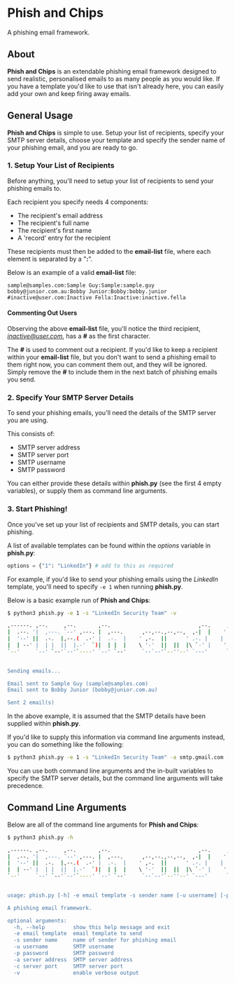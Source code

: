 # Phish and Chips
A phishing email framework.

## About
**Phish and Chips** is an extendable phishing email framework designed to send realistic, personalised emails to as many people as you would like. If you have a template you'd like to use that isn't already here, you can easily add your own and keep firing away emails.  



## General Usage
**Phish and Chips** is simple to use. Setup your list of recipients, specify your SMTP server details, choose your template and specify the sender name of your phishing email, and you are ready to go.  



### 1. Setup Your List of Recipients
Before anything, you'll need to setup your list of recipients to send your phishing emails to.

Each recipient you specify needs 4 components:  

<ul>
<li>The recipient's email address</li>
<li>The recipient's full name</li>
<li>The recipient's first name</li>
<li>A 'record' entry for the recipient</li>
</ul>


These recipients must then be added to the **email-list** file, where each element is separated by a "**:**".

Below is an example of a valid **email-list** file:

```
sample@samples.com:Sample Guy:Sample:sample.guy
bobby@junior.com.au:Bobby Junior:Bobby:bobby.junior
#inactive@user.com:Inactive Fella:Inactive:inactive.fella
```

#### Commenting Out Users

Observing the above **email-list** file, you'll notice the third recipient, *inactive@user.com*, has a **#** as the first character.

The **#** is used to comment out a recipient. If you'd like to keep a recipient within your **email-list** file, but you don't want to send a phishing email to them right now, you can comment them out, and they will be ignored. Simply remove the **#** to include them in the next batch of phishing emails you send.  



### 2. Specify Your SMTP Server Details

To send your phishing emails, you'll need the details of the SMTP server you are using.

This consists of:

<ul>
<li>SMTP server address</li>
<li>SMTP server port</li>
<li>SMTP username</li>
<li>SMTP password</li>
</ul>

You can either provide these details within **phish.py** (see the first 4 empty variables), or supply them as command line arguments.  



### 3. Start Phishing!

Once you've set up your list of recipients and SMTP details, you can start phishing.

A list of available templates can be found within the *options* variable in **phish.py**:

```python
options = {"1": "LinkedIn"} # add to this as required
```

For example, if you'd like to send your phishing emails using the *LinkedIn* template, you'll need to specify `-e 1` when running **phish.py**.  

 

Below is a basic example run of **Phish and Chips**:

```bash
$ python3 phish.py -e 1 -s "LinkedIn Security Team" -v

,------. ,--.     ,--.       ,--.                            ,--.     ,-----.,--.     ,--.
|  .--. '|  ,---. `--' ,---. |  ,---.      ,--,--.,--,--,  ,-|  |    '  .--./|  ,---. `--' ,---.  ,---.
|  '--' ||  .-.  |,--.(  .-' |  .-.  |    ' ,-.  ||      ' .-. |    |  |    |  .-.  |,--.| .-. |(  .-'
|  | --' |  | |  ||  |.-'  `)|  | |  |    \ '-'  ||  ||  |\ `-' |    '  '--'\|  | |  ||  || '-' '.-'  `)
`--'     `--' `--'`--'`----' `--' `--'     `--`--'`--''--' `---'      `-----'`--' `--'`--'|  |-' `----'
                                                                                          `--'

Sending emails...

Email sent to Sample Guy (sample@samples.com)
Email sent to Bobby Junior (bobby@junior.com.au)

Sent 2 email(s)
```

In the above example, it is assumed that the SMTP details have been supplied within **phish.py**.

If you'd like to supply this information via command line arguments instead, you can do something like the following:

```bash
$ python3 phish.py -e 1 -s "LinkedIn Security Team" -a smtp.gmail.com -c 587 -u fake@gmail.com -p ILoveFakeStuff!! -v
```

You can use both command line arguments and the in-built variables to specify the SMTP server details, but the command line arguments will take precedence.  



## Command Line Arguments

Below are all of the command line arguments for **Phish and Chips**:

```bash
$ python3 phish.py -h      

,------. ,--.     ,--.       ,--.                            ,--.     ,-----.,--.     ,--.
|  .--. '|  ,---. `--' ,---. |  ,---.      ,--,--.,--,--,  ,-|  |    '  .--./|  ,---. `--' ,---.  ,---.
|  '--' ||  .-.  |,--.(  .-' |  .-.  |    ' ,-.  ||      ' .-. |    |  |    |  .-.  |,--.| .-. |(  .-'
|  | --' |  | |  ||  |.-'  `)|  | |  |    \ '-'  ||  ||  |\ `-' |    '  '--'\|  | |  ||  || '-' '.-'  `)
`--'     `--' `--'`--'`----' `--' `--'     `--`--'`--''--' `---'      `-----'`--' `--'`--'|  |-' `----'
                                                                                          `--'

usage: phish.py [-h] -e email template -s sender name [-u username] [-p password] [-a server address] [-c server port] [-v]

A phishing email framework.

optional arguments:
  -h, --help         show this help message and exit
  -e email template  email template to send
  -s sender name     name of sender for phishing email
  -u username        SMTP username
  -p password        SMTP password
  -a server address  SMTP server address
  -c server port     SMTP server port
  -v                 enable verbose output
```

